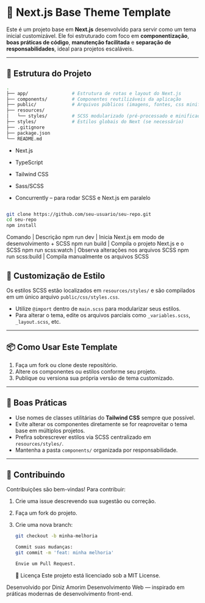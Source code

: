 # 🧩 Next.js Base Theme Template

Este é um projeto base em **Next.js** desenvolvido para servir como um tema inicial customizável. Ele foi estruturado com foco em **componentização**, **boas práticas de código**, **manutenção facilitada** e **separação de responsabilidades**, ideal para projetos escaláveis.

---

## 📁 Estrutura do Projeto

```bash
.
├── app/                # Estrutura de rotas e layout do Next.js
├── components/         # Componentes reutilizáveis da aplicação
├── public/             # Arquivos públicos (imagens, fontes, css minificado, etc.)
├── resources/
│   └── styles/         # SCSS modularizado (pré-processado e minificado)
├── styles/             # Estilos globais do Next (se necessário)
├── .gitignore
├── package.json
└── README.md

 ```
- Next.js

- TypeScript

- Tailwind CSS

- Sass/SCSS

- Concurrently – para rodar SCSS e Next.js em paralelo

```bash

git clone https://github.com/seu-usuario/seu-repo.git
cd seu-repo
npm install

```


Comando | Descrição
npm run dev | Inicia Next.js em modo de desenvolvimento + SCSS
npm run build | Compila o projeto Next.js e o SCSS
npm run scss:watch | Observa alterações nos arquivos SCSS
npm run scss:build | Compila manualmente os arquivos SCSS



## 🎨 Customização de Estilo

Os estilos SCSS estão localizados em `resources/styles/` e são compilados em um único arquivo `public/css/styles.css`.

- Utilize `@import` dentro de `main.scss` para modularizar seus estilos.
- Para alterar o tema, edite os arquivos parciais como `_variables.scss`, `_layout.scss`, etc.

---

## 📦 Como Usar Este Template

1. Faça um fork ou clone deste repositório.
2. Altere os componentes ou estilos conforme seu projeto.
3. Publique ou versiona sua própria versão de tema customizado.

---

## 🧠 Boas Práticas

- Use nomes de classes utilitárias do **Tailwind CSS** sempre que possível.
- Evite alterar os componentes diretamente se for reaproveitar o tema base em múltiplos projetos.
- Prefira sobrescrever estilos via SCSS centralizado em `resources/styles/`.
- Mantenha a pasta `components/` organizada por responsabilidade.

---

## 🤝 Contribuindo

Contribuições são bem-vindas! Para contribuir:

1. Crie uma issue descrevendo sua sugestão ou correção.
2. Faça um fork do projeto.
3. Crie uma nova branch:

   ```bash
   git checkout -b minha-melhoria

   Commit suas mudanças:
   git commit -m 'feat: minha melhoria'

   Envie um Pull Request.

   ```

   📝 Licença
Este projeto está licenciado sob a MIT License.


Desenvolvido por Diniz Amorim Desenvolvimento Web — inspirado em práticas modernas de desenvolvimento front-end.
   
